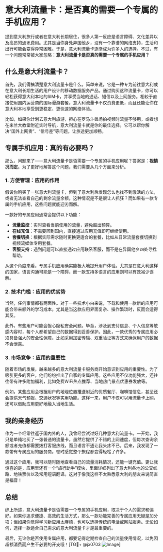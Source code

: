 # 意大利流量卡：是否真的需要一个专属的手机应用？

提到意大利旅行或者在意大利长期居住，很多人第一反应是语言障碍、文化差异以及高昂的通讯费用。尤其是当你身处异国他乡，没有一个靠谱的网络支持，生活和出行可能会变得异常困难。于是，意大利流量卡逐渐成为许多人的选择。不过，有一个问题常常被大家忽略：**意大利流量卡是否真的需要一个专属的手机应用？**

## 什么是意大利流量卡？

首先，我们得搞清楚意大利流量卡是什么。简单来说，它是一种专为前往意大利或在意大利长期生活的用户设计的移动数据服务产品。通过购买这种流量卡，你可以轻松获得意大利本地的SIM卡，并享受当地的通话、短信以及上网服务。相较于直接使用国内运营商的国际漫游套餐，意大利流量卡不仅资费更低，而且还能让你在意大利本地享受到更稳定、更快速的网络体验。

比如，如果你计划去意大利旅游，担心在罗马斗兽场拍视频时流量不够用，或者想在米兰大教堂附近实时导航，意大利流量卡就是你的最佳选择。它可以帮你解决“国外上网贵”、“信号差”等问题，让旅途更加顺畅。

## 专属手机应用：真的有必要吗？

那么，问题来了——意大利流量卡是否需要一个专属的手机应用呢？答案是：**视情况而定**。为了更好地解答这个问题，我们需要从几个方面来分析。

### 1. **方便管理：应用的作用**

假设你购买了一张意大利流量卡，但到了意大利后发现怎么也找不到激活的方法，或者无法查看自己的剩余流量余额，这种情况是不是很让人抓狂？而如果有一款专属的手机应用，这些问题就能迎刃而解。

一款好的专属应用通常会提供以下功能：

- **流量监控**：实时查看当前使用的流量，避免超出预算。
- **在线充值**：不需要回到国内，直接通过应用充值即可继续使用。
- **套餐切换**：根据实际需求随时更换更适合的套餐，比如从日常流量套餐切换到视频流媒体专用套餐。
- **客服支持**：遇到问题可以直接通过应用联系客服，而不是在异国他乡四处寻找帮助。

从这个角度来看，专属手机应用确实能极大地提升用户体验。尤其是在意大利这样的国家，语言沟通可能是一个障碍，而一款支持多语言的应用则可以有效减少误解。

### 2. **技术门槛：应用的优劣势**

当然，任何事情都有两面性。对于一些技术小白来说，下载和使用一款新的应用可能会带来额外的学习成本。尤其是当这款应用界面复杂、操作繁琐时，反而会适得其反。

此外，有些用户可能会担心隐私安全问题。毕竟，涉及到支付信息、个人信息等敏感内容时，每个人都希望自己的数据得到妥善保护。因此，一款优秀的专属应用必须具备强大的安全性保障，比如采用加密传输、双重验证等方式来确保用户的数据不会泄露。

### 3. **市场竞争：应用的重要性**

随着市场的发展，越来越多的意大利流量卡服务商开始意识到应用的重要性。为了吸引更多的客户，他们纷纷推出了自家的专属应用。这些应用不仅功能强大，还往往带有许多附加福利，比如免费WiFi热点推荐、当地热门景点优惠券发放等。

例如，某些应用会根据用户的地理位置推送附近的优质餐厅、咖啡馆信息，甚至还会提供天气预报、交通状况等实用功能。这样一来，用户不仅可以用流量卡上网，还可以借助应用更好地融入当地生活。

## 我的亲身经历

作为一个经常往返于国内外的人，我曾经尝试过好几种意大利流量卡。一开始，我只是单纯地买了一张普通的流量卡，虽然它提供了不错的上网速度，但每次查询余额或者充值都需要拨打客服热线，而且语言不通让我头疼不已。后来，我发现了一款带有专属应用的服务商，顿时感觉整个旅程都变得轻松了许多。

通过这个应用，我可以随时随地查看自己的流量消耗情况，还能一键充值。更让我惊喜的是，应用里还有一个“旅行助手”模块，里面详细列出了意大利各地的公交线路、地铁票价以及常用短语翻译。这对于像我这样不太熟悉意大利的朋友来说简直是福音！

## 总结

综上所述，意大利流量卡是否需要一个专属的手机应用，取决于个人的需求和偏好。如果你追求便捷、高效的生活方式，那么一款功能完善的专属应用无疑是加分项；但如果你觉得学习新应用太麻烦，也可以选择传统的电话或网站服务。无论如何，选择一款适合自己需求的意大利流量卡才是最重要的。

最后，无论你是否使用专属应用，都要记得定期检查自己的流量使用情况，以免因超额消费而产生不必要的开支哦！[TG💪+ @jx0703 ![Image](https://github.com/user-attachments/assets/dbca1d08-cadb-493c-b0ec-ad6f7a83f270)]
